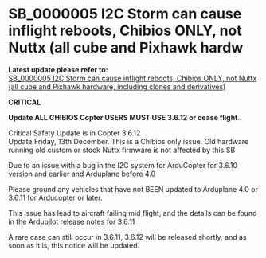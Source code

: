 # SB\_0000005 I2C Storm can cause inflight reboots, Chibios ONLY, not Nuttx \(all cube and Pixhawk hardw

**Latest update please refer to:**  
[SB\_0000005 I2C Storm can cause inflight reboots, Chibios ONLY, not Nuttx \(all cube and Pixhawk hardware, including clones and derivatives\)](https://discuss.cubepilot.org/t/sb-0000005-i2c-storm-can-cause-inflight-reboots-chibios-only-not-nuttx-all-cube-and-pixhawk-hardware-including-clones-and-derivatives/2419)

**CRITICAL**

**Update ALL CHIBIOS Copter USERS MUST USE 3.6.12 or cease flight**.

Critical Safety Update is in Copter 3.6.12  
Update Friday, 13th December. This is a Chibios only issue. Old hardware running old custom or stock Nuttx firmware is not affected by this SB

Due to an issue with a bug in the I2C system for ArduCopter for 3.6.10 version and earlier and Arduplane before 4.0

Please ground any vehicles that have not BEEN updated to Arduplane 4.0 or 3.6.11 for Arducopter or later.

This issue has lead to aircraft failing mid flight, and the details can be found in the Ardupilot release notes for 3.6.11

A rare case can still occur in 3.6.11, 3.6.12 will be released shortly, and as soon as it is, this notice will be updated.

